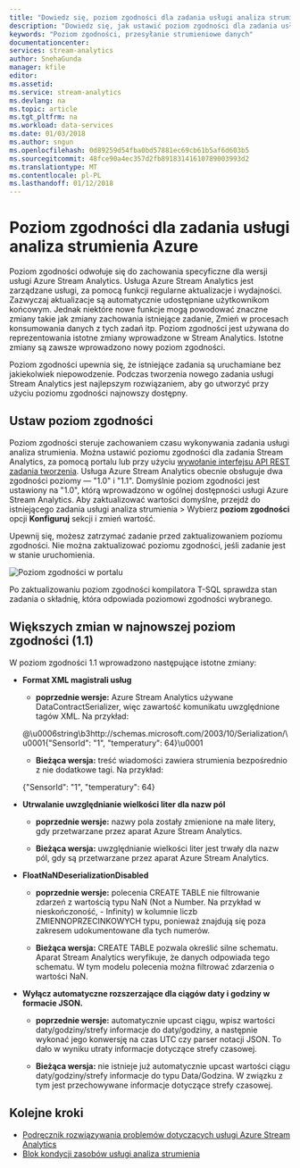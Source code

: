 ```yaml
---
title: "Dowiedz się, poziom zgodności dla zadania usługi analiza strumienia Azure. | Microsoft Docs"
description: "Dowiedz się, jak ustawić poziom zgodności dla zadania usługi analiza strumienia Azure i najważniejszych zmian w najnowszej poziom zgodności"
keywords: "Poziom zgodności, przesyłanie strumieniowe danych"
documentationcenter: 
services: stream-analytics
author: SnehaGunda
manager: kfile
editor: 
ms.assetid: 
ms.service: stream-analytics
ms.devlang: na
ms.topic: article
ms.tgt_pltfrm: na
ms.workload: data-services
ms.date: 01/03/2018
ms.author: sngun
ms.openlocfilehash: 0d89259d54fba0bd57881ec69cb61b5af6d603b5
ms.sourcegitcommit: 48fce90a4ec357d2fb89183141610789003993d2
ms.translationtype: MT
ms.contentlocale: pl-PL
ms.lasthandoff: 01/12/2018
---
```

# <a name="compatibility-level-for-azure-stream-analytics-jobs"></a>Poziom zgodności dla zadania usługi analiza strumienia Azure
 
Poziom zgodności odwołuje się do zachowania specyficzne dla wersji usługi Azure Stream Analytics. Usługa Azure Stream Analytics jest zarządzane usługi, za pomocą funkcji regularne aktualizacje i wydajności. Zazwyczaj aktualizacje są automatycznie udostępniane użytkownikom końcowym. Jednak niektóre nowe funkcje mogą powodować znaczne zmiany takie jak zmiany zachowania istniejące zadanie, Zmień w procesach konsumowania danych z tych zadań itp. Poziom zgodności jest używana do reprezentowania istotne zmiany wprowadzone w Stream Analytics. Istotne zmiany są zawsze wprowadzono nowy poziom zgodności. 

Poziom zgodności upewnia się, że istniejące zadania są uruchamiane bez jakiekolwiek niepowodzenie. Podczas tworzenia nowego zadania usługi Stream Analytics jest najlepszym rozwiązaniem, aby go utworzyć przy użyciu poziomu zgodności najnowszy dostępny. 
 
## <a name="set-a-compatibility-level"></a>Ustaw poziom zgodności 

Poziom zgodności steruje zachowaniem czasu wykonywania zadania usługi analiza strumienia. Można ustawić poziomu zgodności dla zadania Stream Analytics, za pomocą portalu lub przy użyciu [wywołanie interfejsu API REST zadania tworzenia](https://docs.microsoft.com/rest/api/streamanalytics/stream-analytics-job). Usługa Azure Stream Analytics obecnie obsługuje dwa zgodności poziomy — "1.0" i "1.1". Domyślnie poziom zgodności jest ustawiony na "1.0", którą wprowadzono w ogólnej dostępności usługi Azure Stream Analytics. Aby zaktualizować wartości domyślne, przejdź do istniejącego zadania usługi analiza strumienia > Wybierz **poziom zgodności** opcji **Konfiguruj** sekcji i zmień wartość. 

Upewnij się, możesz zatrzymać zadanie przed zaktualizowaniem poziomu zgodności. Nie można zaktualizować poziomu zgodności, jeśli zadanie jest w stanie uruchomienia. 

![Poziom zgodności w portalu](media\stream-analytics-compatibility-level/image1.png)

 
Po zaktualizowaniu poziom zgodności kompilatora T-SQL sprawdza stan zadania o składnię, która odpowiada poziomowi zgodności wybranego. 

## <a name="major-changes-in-the-latest-compatibility-level-11"></a>Większych zmian w najnowszej poziom zgodności (1.1)

W poziom zgodności 1.1 wprowadzono następujące istotne zmiany:

* **Format XML magistrali usług**  

  * **poprzednie wersje:** Azure Stream Analytics używane DataContractSerializer, więc zawartość komunikatu uwzględnione tagów XML. Na przykład:
    
   @\u0006string\b3http://schemas.microsoft.com/2003/10/Serialization/\u0001{"SensorId": "1", "temperatury": 64\}\u0001 

  * **Bieżąca wersja:** treść wiadomości zawiera strumienia bezpośrednio z nie dodatkowe tagi. Na przykład:
  
   {"SensorId": "1", "temperatury": 64} 
 
* **Utrwalanie uwzględnianie wielkości liter dla nazw pól**  

  * **poprzednie wersje:** nazwy pola zostały zmienione na małe litery, gdy przetwarzane przez aparat Azure Stream Analytics. 

  * **Bieżąca wersja:** uwzględnianie wielkości liter jest trwały dla nazw pól, gdy są przetwarzane przez aparat Azure Stream Analytics. 
 
* **FloatNaNDeserializationDisabled**  

  * **poprzednie wersje:** polecenia CREATE TABLE nie filtrowanie zdarzeń z wartością typu NaN (Not a Number. Na przykład w nieskończoność, - Infinity) w kolumnie liczb ZMIENNOPRZECINKOWYCH typu, ponieważ znajdują się poza zakresem udokumentowane dla tych numerów.

  * **Bieżąca wersja:** CREATE TABLE pozwala określić silne schematu. Aparat Stream Analytics weryfikuje, że danych odpowiada tego schematu. W tym modelu polecenia można filtrować zdarzenia o wartości NaN. 

* **Wyłącz automatyczne rozszerzające dla ciągów daty i godziny w formacie JSON.**  

  * **poprzednie wersje:** automatycznie upcast ciągu, wpisz wartości daty/godziny/strefy informacje do daty/godziny, a następnie wykonać jego konwersję na czas UTC czy parser notacji JSON. To dało w wyniku utraty informacje dotyczące strefy czasowej.

  * **Bieżąca wersja:** nie istnieje już automatycznie upcast wartości ciągu daty/godziny/strefy informacje do typu Data/Godzina. W związku z tym jest przechowywane informacje dotyczące strefy czasowej. 

## <a name="next-steps"></a>Kolejne kroki
* [Podręcznik rozwiązywania problemów dotyczących usługi Azure Stream Analytics](stream-analytics-troubleshooting-guide.md)
* [Blok kondycji zasobów usługi analiza strumienia](stream-analytics-resource-health.md)